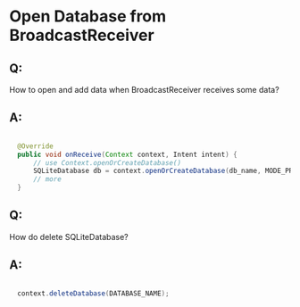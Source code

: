 # Open Database from BroadcastReceiver

## Q:
How to open and add data when BroadcastReceiver receives some data?

## A:

```java

  @Override
  public void onReceive(Context context, Intent intent) {
      // use Context.openOrCreateDatabase()
      SQLiteDatabase db = context.openOrCreateDatabase(db_name, MODE_PRIVATE, null);
      // more
  }

```


## Q:
How do delete SQLiteDatabase?

## A:

```java

  context.deleteDatabase(DATABASE_NAME);
```
